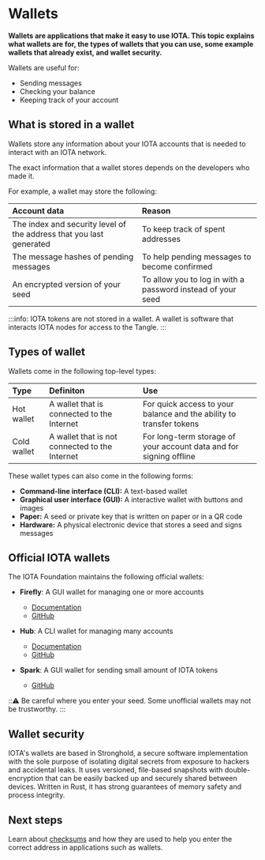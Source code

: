 # Wallets

**Wallets are applications that make it easy to use IOTA. This topic explains what wallets are for, the types of wallets that you can use, some example wallets that already exist, and wallet security.**

Wallets are useful for:

- Sending messages
- Checking your balance
- Keeping track of your account

## What is stored in a wallet

Wallets store any information about your IOTA accounts that is needed to interact with an IOTA network.

The exact information that a wallet stores depends on the developers who made it.

For example, a wallet may store the following:

|**Account data**| **Reason**|
|:---|:------|
|The index and security level of the address that you last generated |To keep track of spent addresses |
|The message hashes of pending messages| To help pending messages to become confirmed |
|An encrypted version of your seed|To allow you to log in with a password instead of your seed|

:::info:
IOTA tokens are not stored in a wallet. A wallet is software that interacts IOTA nodes for access to the Tangle.
:::

## Types of wallet

Wallets come in the following top-level types:

|**Type**| **Definiton** | **Use**|
|:---|:----|:-------|
|Hot wallet | A wallet that is connected to the Internet| For quick access to your balance and the ability to transfer tokens|
|Cold wallet |A wallet that is not connected to the Internet |For long-term storage of your account data and for signing  offline|

These wallet types can also come in the following forms:

- **Command-line interface (CLI):** A text-based wallet
- **Graphical user interface (GUI):** A interactive wallet with buttons and images
- **Paper:** A seed or private key that is written on paper or in a QR code
- **Hardware:** A physical electronic device that stores a seed and signs messages

## Official IOTA wallets

The IOTA Foundation maintains the following official wallets:

- **Firefly**: A GUI wallet for managing one or more accounts
    - [Documentation](root://wallets/0.1/trinity/introduction/overview.md)
    - [GitHub](https://github.com/iotaledger/trinity-wallet)

- **Hub**:  A CLI wallet for managing many accounts
    - [Documentation](root://wallets/0.1/trinity/introduction/overview.md)
    - [GitHub](https://github.com/iotaledger/hub)

- **Spark**: A GUI wallet for sending small amount of IOTA tokens
    - [GitHub](https://github.com/iotaledger/spark-wallet)

:::warning:
Be careful where you enter your seed. Some unofficial wallets may not be trustworthy.
:::

## Wallet security

IOTA's wallets are based in Stronghold, a secure software implementation with the sole purpose of isolating digital secrets from exposure to hackers and accidental leaks. It uses versioned, file-based snapshots with double-encryption that can be easily backed up and securely shared between devices. Written in Rust, it has strong guarantees of memory safety and process integrity.

## Next steps

Learn about [checksums](../accounts/checksums.md) and how they are used to help you enter the correct address in applications such as wallets.